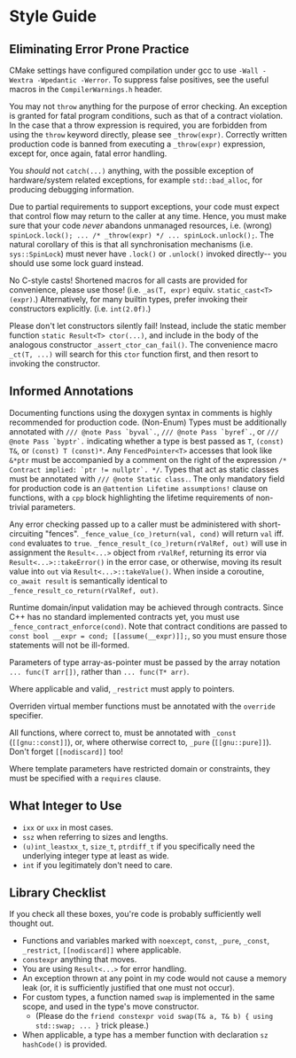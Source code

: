 # Style Guide

## Eliminating Error Prone Practice

CMake settings have configured compilation under gcc to use `-Wall -Wextra -Wpedantic -Werror`. To suppress false positives, see the useful macros in the `CompilerWarnings.h` header.

You may not `throw` anything for the purpose of error checking.
An exception is granted for fatal program conditions, such as that of a contract violation.
In the case that a throw expression is required, you are forbidden from using the `throw` keyword directly, please see `_throw(expr)`.
Correctly written production code is banned from executing a `_throw(expr)` expression, except for, once again, fatal error handling.

You _should_ not `catch(...)` anything, with the possible exception of hardware/system related exceptions, for example  `std::bad_alloc`, for producing debugging information.

Due to partial requirements to support exceptions, your code must expect that control flow may return to the caller at any time.
Hence, you must make sure that your code _never_ abandons unmanaged resources, i.e. (wrong) `spinLock.lock(); ... /* _throw(expr) */ ... spinLock.unlock();`.
The natural corollary of this is that all synchronisation mechanisms (i.e. `sys::SpinLock`) must never have `.lock()` or `.unlock()` invoked directly--
    you should use some lock guard instead.

No C-style casts! Shortened macros for all casts are provided for convenience, please use those! (i.e. `_as(T, expr)` equiv. `static_cast<T>(expr)`.)
Alternatively, for many builtin types, prefer invoking their constructors explicitly. (i.e. `int(2.0f)`.)

Please don't let constructors silently fail!
Instead, include the static member function `static Result<T> ctor(...)`, and include in the body of the analogous constructor `_assert_ctor_can_fail()`.
The convenience macro `_ct(T, ...)` will search for this `ctor` function first, and then resort to invoking the constructor.

## Informed Annotations

Documenting functions using the doxygen syntax in comments is highly recommended for production code.
(Non-Enum) Types must be additionally annotated with ``/// @note Pass `byval`.``, ``/// @note Pass `byref`.``, or ``/// @note Pass `byptr`.`` indicating whether a type is best passed as `T`, `(const) T&`, or `(const) T (const)*`.
Any `FencedPointer<T>` accesses that look like `&*ptr` must be accompanied by a comment on the right of the expression ``/* Contract implied: `ptr != nullptr`. */``.
Types that act as static classes must be annotated with `/// @note Static class.`.
The only mandatory field for production code is an `@attention Lifetime assumptions!` clause on functions, with a `cpp` block highlighting the lifetime requirements of non-trivial parameters.

Any error checking passed up to a caller must be administered with short-circuiting "fences".
`_fence_value_(co_)return(val, cond)` will return `val` iff. `cond` evaluates to `true`.
`_fence_result_(co_)return(rValRef, out)` will use in assignment the `Result<...>` object from `rValRef`, returning its error via `Result<...>::takeError()` in the error case,
    or otherwise, moving its result value into `out` via `Result<...>::takeValue()`.
When inside a coroutine, `co_await result` is semantically identical to `_fence_result_co_return(rValRef, out)`.

Runtime domain/input validation may be achieved through contracts. Since C++ has no standard implemented contracts yet, you must use `_fence_contract_enforce(cond)`.
Note that contract conditions are passed to `const bool __expr = cond; [[assume(__expr)]];`, so you must ensure those statements will not be ill-formed.

Parameters of type array-as-pointer must be passed by the array notation `... func(T arr[])`, rather than `... func(T* arr)`.

Where applicable and valid, `_restrict` must apply to pointers.

Overriden virtual member functions must be annotated with the `override` specifier.

All functions, where correct to, must be annotated with `_const` (`[[gnu::const]]`), or, where otherwise correct to, `_pure` (`[[gnu::pure]]`).
Don't forget `[[nodiscard]]` too!

Where template parameters have restricted domain or constraints, they must be specified with a `requires` clause.

## What Integer to Use

 - `ixx` or `uxx` in most cases.
 - `ssz` when referring to sizes and lengths.
 - `(u)int_leastxx_t`, `size_t`, `ptrdiff_t` if you specifically need the underlying integer type at least as wide.
 - `int` if you legitimately don't need to care.

## Library Checklist

If you check all these boxes, you're code is probably sufficiently well thought out.

 - Functions and variables marked with `noexcept`, `const`, `_pure`, `_const`, `_restrict`, `[[nodiscard]]` where applicable.
 - `constexpr` anything that moves.
 - You are using `Result<...>` for error handling.
 - An exception thrown at any point in my code would not cause a memory leak (or, it is sufficiently justified that one must not occur).
 - For custom types, a function named `swap` is implemented in the same scope, and used in the type's move constructor.
    - (Please do the `friend constexpr void swap(T& a, T& b) { using std::swap; ... }` trick please.)
 - When applicable, a type has a member function with declaration `sz hashCode()` is provided.
